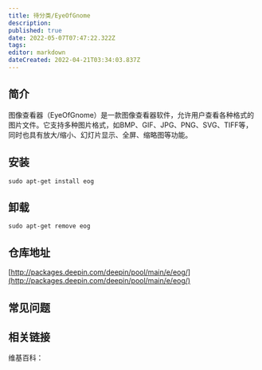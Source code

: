 ```yaml
---
title: 待分类/EyeOfGnome
description: 
published: true
date: 2022-05-07T07:47:22.322Z
tags: 
editor: markdown
dateCreated: 2022-04-21T03:34:03.837Z
---
```


## 简介

图像查看器（EyeOfGnome）是一款图像查看器软件，允许用户查看各种格式的图片文件。它支持多种图片格式，如BMP、GIF、JPG、PNG、SVG、TIFF等，同时也具有放大/缩小、幻灯片显示、全屏、缩略图等功能。

## 安装

`sudo apt-get install eog`

## 卸载

`sudo apt-get remove eog`

## 仓库地址

[http://packages.deepin.com/deepin/pool/main/e/eog/](http://packages.deepin.com/deepin/pool/main/e/eog/)


## 常见问题


## 相关链接

维基百科：